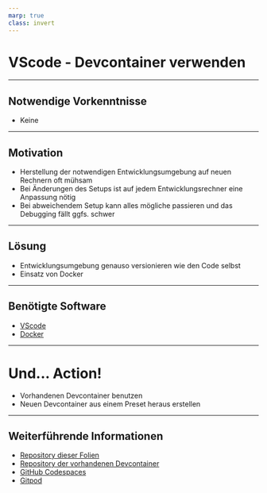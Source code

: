 ```yaml
---
marp: true
class: invert
---
```


# VScode - Devcontainer verwenden

---

## Notwendige Vorkenntnisse

- Keine

---

## Motivation

- Herstellung der notwendigen Entwicklungsumgebung auf neuen Rechnern oft mühsam
- Bei Änderungen des Setups ist auf jedem Entwicklungsrechner eine Anpassung nötig
- Bei abweichendem Setup kann alles mögliche passieren und das Debugging fällt ggfs. schwer

---

## Lösung

- Entwicklungsumgebung genauso versionieren wie den Code selbst
- Einsatz von Docker

---

## Benötigte Software

- [VScode](https://code.visualstudio.com/)
- [Docker](https://www.docker.com)

---

# Und... Action!

- Vorhandenen Devcontainer benutzen
- Neuen Devcontainer aus einem Preset heraus erstellen

---

## Weiterführende Informationen

- [Repository dieser Folien](https://github.com/NicoVII-Material/devcontainer)
- [Repository der vorhandenen Devcontainer](https://github.com/microsoft/vscode-dev-containers)
- [GitHub Codespaces](https://github.com/features/codespaces)
- [Gitpod](https://www.gitpod.io/)
